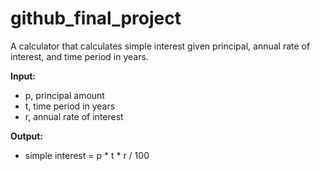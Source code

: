 # github_final_project
A calculator that calculates simple interest given principal, annual rate of interest, and time period in years.

**Input:**
   - p, principal amount  
   - t, time period in years  
   - r, annual rate of interest  

**Output:**
   - simple interest = p * t * r / 100  
